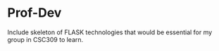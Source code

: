 # Prof-Dev

Include skeleton of FLASK technologies that would be essential for my group in CSC309 to learn.

